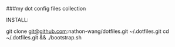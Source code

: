 ###my dot config files collection

INSTALL:

git clone git@github.com:nathon-wang/dotfiles.git ~/.dotfiles.git
cd ~/.dotfiles.git && ./bootstrap.sh
